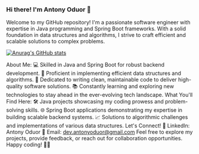 ### Hi there! I'm Antony Oduor 👋

Welcome to my GitHub repository! I'm a passionate software engineer with expertise in Java programming and Spring Boot frameworks. With a solid foundation in data structures and algorithms, I strive to craft efficient and scalable solutions to complex problems.

[![Anurag's GitHub stats](https://github-readme-stats.vercel.app/api?username=antonyoduor)](https://github.com/anuraghazra/github-readme-stats)

About Me:
💻 Skilled in Java and Spring Boot for robust backend development.
🌟 Proficient in implementing efficient data structures and algorithms.
🚀 Dedicated to writing clean, maintainable code to deliver high-quality software solutions.
📚 Constantly learning and exploring new technologies to stay ahead in the ever-evolving tech landscape.
What You'll Find Here:
🛠️ Java projects showcasing my coding prowess and problem-solving skills.
🌐 Spring Boot applications demonstrating my expertise in building scalable backend systems.
📈 Solutions to algorithmic challenges and implementations of various data structures.
Let's Connect!
🔗 LinkedIn: Antony Oduor
📧 Email: dev.antonyoduor@gmail.com
Feel free to explore my projects, provide feedback, or reach out for collaboration opportunities. Happy coding! 🚀✨






